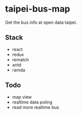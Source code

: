 # taipei-bus-map

Get the bus info at open data taipei.

## Stack

- react
- redux
- rematch
- antd
- ramda

## Todo

- map view
- realtime data poling
- read more realtime bus
